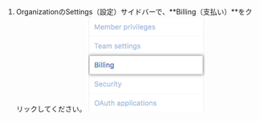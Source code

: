 1. OrganizationのSettings（設定）サイドバーで、**Billing（支払い）**をクリックしてください。 ![支払い設定](/assets/images/help/billing/settings_organization_billing_tab.png)
